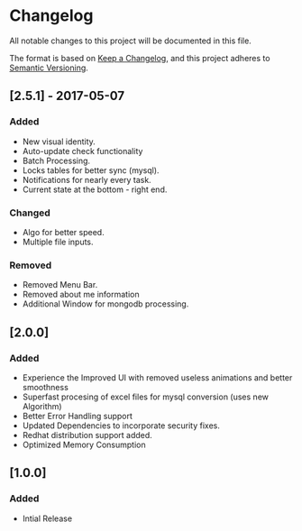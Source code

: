 # Changelog
All notable changes to this project will be documented in this file.

The format is based on [Keep a Changelog](https://keepachangelog.com/en/1.0.0/),
and this project adheres to [Semantic Versioning](https://semver.org/spec/v2.0.0.html).

## [2.5.1] - 2017-05-07
### Added
- New visual identity.
- Auto-update check functionality
- Batch Processing.
- Locks tables for better sync (mysql).
- Notifications for nearly every task.
- Current state at the bottom - right end.

### Changed
- Algo for better speed.
- Multiple file inputs.

### Removed
- Removed Menu Bar.
- Removed about me information
- Additional Window for mongodb processing.

## [2.0.0]

### Added
- Experience the Improved UI with removed useless animations and better smoothness
- Superfast procesing of excel files for mysql conversion (uses new Algorithm)
- Better Error Handling support
- Updated Dependencies to incorporate security fixes.
- Redhat distribution support added.
- Optimized Memory Consumption

## [1.0.0]

### Added
- Intial Release